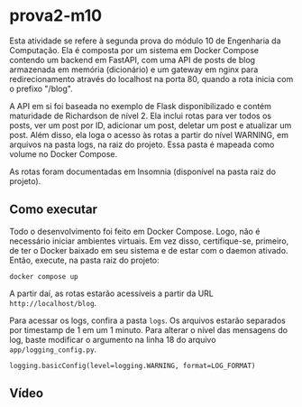 # prova2-m10

Esta atividade se refere à segunda prova do módulo 10 de Engenharia da Computação. Ela é composta por um sistema em Docker Compose contendo um backend em FastAPI, com uma API de posts de blog armazenada em memória (dicionário) e um gateway em nginx para redirecionamento através do localhost na porta 80, quando a rota inicia com o prefixo "/blog".

A API em si foi baseada no exemplo de Flask disponibilizado e contém maturidade de Richardson de nível 2. Ela inclui rotas para ver todos os posts, ver um post por ID, adicionar um post, deletar um post e atualizar um post. Além disso, ela loga o acesso às rotas a partir do nível WARNING, em arquivos na pasta logs, na raiz do projeto. Essa pasta é mapeada como volume no Docker Compose.

As rotas foram documentadas em Insomnia (disponível na pasta raiz do projeto).

## Como executar

Todo o desenvolvimento foi feito em Docker Compose. Logo, não é necessário iniciar ambientes virtuais. Em vez disso, certifique-se, primeiro, de ter o Docker baixado em seu sistema e de estar com o daemon ativado. Então, execute, na pasta raiz do projeto:

```
docker compose up
```

A partir daí, as rotas estarão acessíveis a partir da URL `http://localhost/blog`.

Para acessar os logs, confira a pasta `logs`. Os arquivos estarão separados por timestamp de 1 em um 1 minuto. Para alterar o nível das mensagens do log, baste modificar o argumento na linha 18 do arquivo `app/logging_config.py`.

```
logging.basicConfig(level=logging.WARNING, format=LOG_FORMAT)
```

## Vídeo

